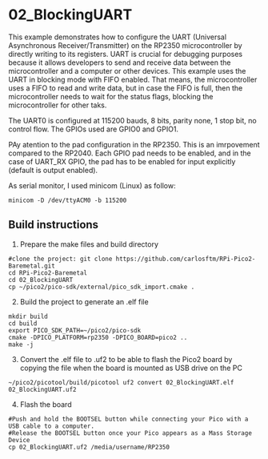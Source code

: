 # 02_BlockingUART
This example demonstrates how to configure the UART (Universal Asynchronous Receiver/Transmitter) on the RP2350 microcontroller by directly writing to its registers. 
UART is crucial for debugging purposes because it allows developers to send and receive data between the microcontroller and a computer or other devices.
This example uses the UART in blocking mode with FIFO enabled. That means, the microcontroller uses a FIFO to read and write data, but in case the FIFO is full, then the microcontroller needs to wait for the status flags, blocking the microcontroller for other taks.

The UART0 is configured at 115200 bauds, 8 bits, parity none, 1 stop bit, no control flow. The GPIOs used are GPIO0 and GPIO1.

PAy atention to the pad configuration in the RP2350. This is an imrpovement compared to the RP2040. Each GPIO pad needs to be enabled, and in the case of UART_RX GPIO, the pad has to be enabled for input explicitly (default is output enabled).

As serial monitor, I used minicom (Linux) as follow:

```
minicom -D /dev/ttyACM0 -b 115200
```

## Build instructions
1. Prepare the make files and build directory
```
#clone the project: git clone https://github.com/carlosftm/RPi-Pico2-Baremetal.git
cd RPi-Pico2-Baremetal
cd 02_BlockingUART
cp ~/pico2/pico-sdk/external/pico_sdk_import.cmake .
```
2. Build the project to generate an .elf file
```
mkdir build
cd build
export PICO_SDK_PATH=~/pico2/pico-sdk
cmake -DPICO_PLATFORM=rp2350 -DPICO_BOARD=pico2 ..
make -j
```
3. Convert the .elf file to .uf2 to be able to flash the Pico2 board by copying the file when the board is mounted as USB drive on the PC
```
~/pico2/picotool/build/picotool uf2 convert 02_BlockingUART.elf 02_BlockingUART.uf2
```
4. Flash the board
```
#Push and hold the BOOTSEL button while connecting your Pico with a USB cable to a computer.
#Release the BOOTSEL button once your Pico appears as a Mass Storage Device
cp 02_BlockingUART.uf2 /media/username/RP2350
```

